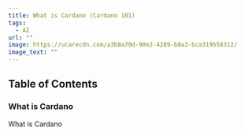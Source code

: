 ```yaml
---
title: What is Cardano (Cardano 101)
tags:
  - AI
url: ""
image: https://ucarecdn.com/a3b8a70d-90e2-4289-b8a3-bca319b58312/
image_text: ""
---
```


## Table of Contents

### What is Cardano

What is Cardano

